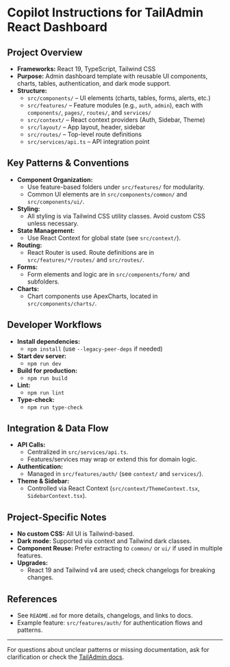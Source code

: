 # Copilot Instructions for TailAdmin React Dashboard

## Project Overview

- **Frameworks:** React 19, TypeScript, Tailwind CSS
- **Purpose:** Admin dashboard template with reusable UI components, charts, tables, authentication, and dark mode support.
- **Structure:**
  - `src/components/` – UI elements (charts, tables, forms, alerts, etc.)
  - `src/features/` – Feature modules (e.g., `auth`, `admin`), each with `components/`, `pages/`, `routes/`, and `services/`
  - `src/context/` – React context providers (Auth, Sidebar, Theme)
  - `src/layout/` – App layout, header, sidebar
  - `src/routes/` – Top-level route definitions
  - `src/services/api.ts` – API integration point

## Key Patterns & Conventions

- **Component Organization:**
  - Use feature-based folders under `src/features/` for modularity.
  - Common UI elements are in `src/components/common/` and `src/components/ui/`.
- **Styling:**
  - All styling is via Tailwind CSS utility classes. Avoid custom CSS unless necessary.
- **State Management:**
  - Use React Context for global state (see `src/context/`).
- **Routing:**
  - React Router is used. Route definitions are in `src/features/*/routes/` and `src/routes/`.
- **Forms:**
  - Form elements and logic are in `src/components/form/` and subfolders.
- **Charts:**
  - Chart components use ApexCharts, located in `src/components/charts/`.

## Developer Workflows

- **Install dependencies:**
  - `npm install` (use `--legacy-peer-deps` if needed)
- **Start dev server:**
  - `npm run dev`
- **Build for production:**
  - `npm run build`
- **Lint:**
  - `npm run lint`
- **Type-check:**
  - `npm run type-check`

## Integration & Data Flow

- **API Calls:**
  - Centralized in `src/services/api.ts`.
  - Features/services may wrap or extend this for domain logic.
- **Authentication:**
  - Managed in `src/features/auth/` (see `context/` and `services/`).
- **Theme & Sidebar:**
  - Controlled via React Context (`src/context/ThemeContext.tsx`, `SidebarContext.tsx`).

## Project-Specific Notes

- **No custom CSS:** All UI is Tailwind-based.
- **Dark mode:** Supported via context and Tailwind dark classes.
- **Component Reuse:** Prefer extracting to `common/` or `ui/` if used in multiple features.
- **Upgrades:**
  - React 19 and Tailwind v4 are used; check changelogs for breaking changes.

## References

- See `README.md` for more details, changelogs, and links to docs.
- Example feature: `src/features/auth/` for authentication flows and patterns.

---

For questions about unclear patterns or missing documentation, ask for clarification or check the [TailAdmin docs](https://tailadmin.com/docs).
